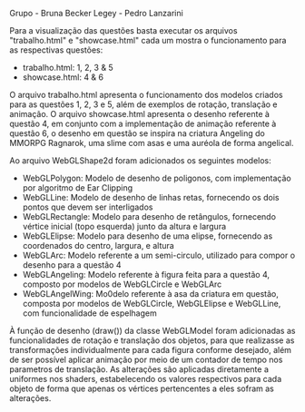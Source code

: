 Grupo  -  Bruna Becker Legey
       -  Pedro Lanzarini

Para a visualização das questões basta executar os arquivos "trabalho.html" e "showcase.html"
cada um mostra o funcionamento para as respectivas questões:
  - trabalho.html:  1, 2, 3 & 5
  - showcase.html:  4 & 6

O arquivo trabalho.html apresenta o funcionamento dos modelos criados para as questões 1, 2, 3 e 5, além de exemplos de rotação, translação e animação.
O arquivo showcase.html apresenta o desenho referente à questão 4, em conjunto com a implementação de animação referente à questão 6,
o desenho em questão se inspira na criatura Angeling do MMORPG Ragnarok, uma slime com asas e uma auréola de forma angelical.

Ao arquivo WebGLShape2d foram adicionados os seguintes modelos:
  - WebGLPolygon:
      Modelo de desenho de poligonos, com implementação por algoritmo de Ear Clipping
  - WebGLLine:
      Modelo de desenho de linhas retas, fornecendo os dois pontos que devem ser interligados
  - WebGLRectangle:
      Modelo para desenho de retângulos, fornecendo vértice inicial (topo esquerda) junto da altura e largura
  - WebGLElipse:
      Modelo para desenho de uma elipse, fornecendo as coordenados do centro, largura, e altura
  - WebGLArc:
      Modelo referente a um semi-circulo, utilizado para compor o desenho para a questão 4
  - WebGLAngeling:
      Modelo referente à figura feita para a questão 4, composto por modelos de WebGLCircle e WebGLArc
  - WebGLAngelWing:
      Mo0delo referente à asa da criatura em questão, composta por modelos de WebGLCircle, WebGLElipse e WebGLLine, com funcionalidade de espelhagem

À função de desenho (draw()) da classe WebGLModel foram adicionadas as funcionalidades de rotação e translação dos objetos, para que realizasse as transformações
individualmente para cada figura conforme desejado, além de ser possível aplicar animação por meio de um contador de tempo nos parametros de translação.
As alterações são aplicadas diretamente a uniformes nos shaders, estabelecendo os valores respectivos para cada objeto de forma que apenas os vértices
pertencentes a eles sofram as alterações.
